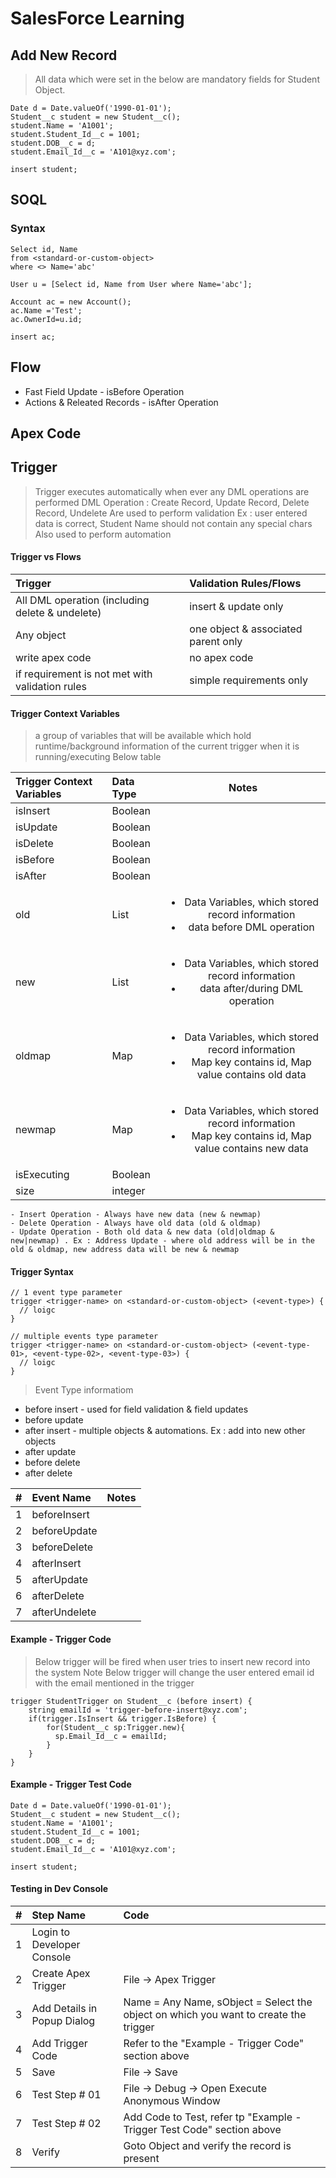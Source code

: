 # SalesForce Learning

## Add New Record

> All data which were set in the below are mandatory fields for Student Object.

```
Date d = Date.valueOf('1990-01-01');
Student__c student = new Student__c();
student.Name = 'A1001';
student.Student_Id__c = 1001;
student.DOB__c = d;
student.Email_Id__c = 'A101@xyz.com';

insert student;
```
## SOQL


### Syntax

```
Select id, Name
from <standard-or-custom-object>
where <> Name='abc'
```

```
User u = [Select id, Name from User where Name='abc'];

Account ac = new Account();
ac.Name ='Test';
ac.OwnerId=u.id;

insert ac;
```

## Flow

<ul>
  <li>Fast Field Update - isBefore Operation</li>
  <li>Actions & Releated Records - isAfter Operation</li>
</ul>


## Apex Code


## Trigger
> Trigger executes automatically when ever any DML operations are performed
  > DML Operation : Create Record, Update Record, Delete Record, Undelete
> Are used to perform validation
  > Ex : user entered data is correct, Student Name should not contain any special chars
> Also used to perform automation
  > 

#### Trigger vs Flows

| Trigger   | Validation Rules/Flows |
| :---   | :--- | 
| All DML operation (including delete & undelete) | insert & update only | 
| Any object | one object & associated parent only | 
| write apex code | no apex code | 
| if requirement is not met with validation rules | simple requirements only |

#### Trigger Context Variables
> a group of variables that will be available which hold runtime/background information of the current trigger when it is running/executing
> Below table 

| Trigger Context Variables   | Data Type | Notes|
| :---   | :--- | :---: | 
| isInsert | Boolean| 
| isUpdate |Boolean| 
| isDelete |Boolean|
| isBefore |Boolean|
| isAfter |Boolean|
| old |List| <ul><li>Data Variables, which stored record information</li><li>data before DML operation</li></ul>
| new |List| <ul><li>Data Variables, which stored record information</li><li>data after/during DML operation</li></ul>
| oldmap |Map| <ul><li>Data Variables, which stored record information</li><li>Map key contains id, Map value contains old data</li></ul>
| newmap | Map|<ul><li>Data Variables, which stored record information</li><li>Map key contains id, Map value contains new data</li></ul>
| isExecuting |Boolean |
| size | integer |

```
- Insert Operation - Always have new data (new & newmap)
- Delete Operation - Always have old data (old & oldmap)
- Update Operation - Both old data & new data (old|oldmap & new|newmap) . Ex : Address Update - where old address will be in the old & oldmap, new address data will be new & newmap
```

#### Trigger Syntax

```
// 1 event type parameter
trigger <trigger-name> on <standard-or-custom-object> (<event-type>) {
  // loigc
}

// multiple events type parameter
trigger <trigger-name> on <standard-or-custom-object> (<event-type-01>, <event-type-02>, <event-type-03>) {
  // loigc
}
```

 > Event Type informatiom
<ul>
<li>before insert - used for field validation & field updates</li>
<li>before update</li>
<li>after insert - multiple objects & automations. Ex : add into new other objects </li>
<li>after update</li>
<li>before delete</li>
<li>after delete</li> 
</ul>

| #    | Event Name | Notes|
| :---   | :--- | :--- |
| 1   | beforeInsert |  |
| 2   | beforeUpdate |  |
| 3   | beforeDelete |  |
| 4   | afterInsert |  |
| 5   | afterUpdate |  |
| 6   | afterDelete |  |
| 7   | afterUndelete |  |



#### Example - Trigger Code
> Below trigger will be fired when user tries to insert new record into the system
> Note
  > Below trigger will change the user entered email id with the email mentioned in the trigger

```
trigger StudentTrigger on Student__c (before insert) {
    string emailId = 'trigger-before-insert@xyz.com';
    if(trigger.IsInsert && trigger.IsBefore) {
        for(Student__c sp:Trigger.new){
          sp.Email_Id__c = emailId;
        }
    }
}
```

#### Example - Trigger Test Code

```
Date d = Date.valueOf('1990-01-01');
Student__c student = new Student__c();
student.Name = 'A1001';
student.Student_Id__c = 1001;
student.DOB__c = d;
student.Email_Id__c = 'A101@xyz.com';

insert student;    
```


#### Testing in Dev Console

| #   | Step Name   | Code    |
| :---:   | :--- | :--- |
| 1 | Login to Developer Console  |    |
| 2 | Create Apex Trigger  | File ->  Apex Trigger  |
| 3 | Add Details in Popup Dialog  | Name = Any Name, sObject = Select the object on which you want to create the trigger  |
| 4 | Add Trigger Code  | Refer to the "Example - Trigger Code" section above |
| 5 | Save  | File -> Save |
| 6 | Test Step # 01  | File -> Debug -> Open Execute Anonymous Window|
| 7 | Test Step # 02  | Add Code to Test, refer tp "Example - Trigger Test Code" section above|
| 8 | Verify  | Goto Object and verify the record is present |







